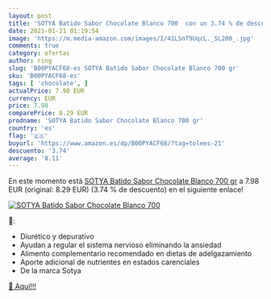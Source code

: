 ```yaml
---
layout: post
title: 'SOTYA Batido Sabor Chocolate Blanco 700  con un 3.74 % de descuento'
date: 2021-01-21 01:19:54
image: 'https://m.media-amazon.com/images/I/41LSnT9UqcL._SL200_.jpg'
comments: true
category: ofertas
author: ring
slug: 'B00PYACF68-es SOTYA Batido Sabor Chocolate Blanco 700 gr'
sku: 'B00PYACF68-es'
tags: [ 'chocolate', ]
actualPrice: 7.98 EUR
currency: EUR
price: 7.98
comparePrice: 8.29 EUR
prodname: 'SOTYA Batido Sabor Chocolate Blanco 700 gr'
country: 'es'
flag: '🇪🇸'
buyurl: 'https://www.amazon.es/dp/B00PYACF68/?tag=tolees-21'
descuento: '3.74'
average: '8.11'
---
```


En este momento está [SOTYA Batido Sabor Chocolate Blanco 700 gr](https://www.amazon.es/dp/B00PYACF68/?tag=tolees-21) a 7.98 EUR (original: 8.29 EUR) (3.74 %  de descuento) en el siguiente enlace!

[![SOTYA Batido Sabor Chocolate Blanco 700 ](https://m.media-amazon.com/images/I/41LSnT9UqcL._SL200_.jpg)](https://www.amazon.es/dp/B00PYACF68/?tag=tolees-21)

🔎:

- Diurético y depurativo
- Ayudan a regular el sistema nervioso eliminando la ansiedad
- Alimento complementario recomendado en dietas de adelgazamiento
- Aporte adicional de nutrientes en estados carenciales
- De la marca Sotya

[🛒 Aquí!!!](https://www.amazon.es/dp/B00PYACF68/?tag=tolees-21)
